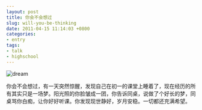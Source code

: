 ```yaml
---
layout: post
title: 你会不会想过
slug: will-you-be-thinking
date: 2011-04-15 11:14:03 +0800
categories:
- entry
tags:
- talk
- highschool
---
```


<img src="{{ site.path.uploads }}2011/04/15/will-you-be-thinking/dream1.jpg" alt="dream" />

你会不会想过，有一天突然惊醒，发现自己在初一的课堂上睡着了，现在经历的所有其实只是一场梦。阳光照的你脸皱成一团，你告诉同桌，说做了个好长的梦，同桌骂你白痴，让你好好听课。你发现现世静好，岁月安稳。一切都还充满希望。
